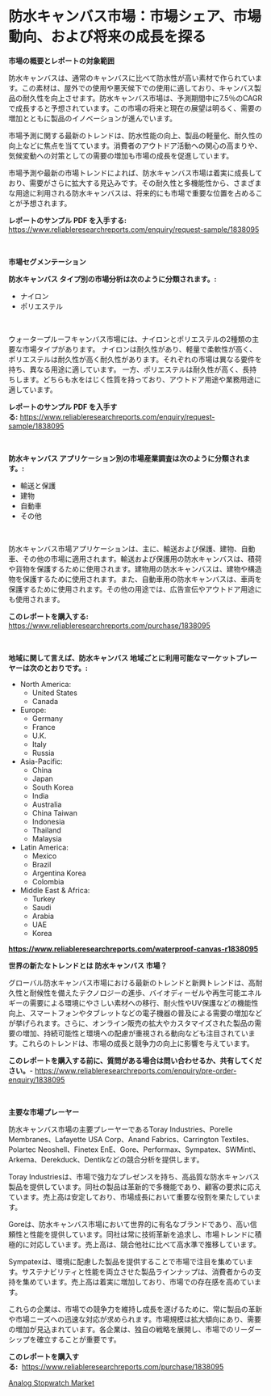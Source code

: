 <p><h1>防水キャンバス市場：市場シェア、市場動向、および将来の成長を探る</h1></p><p><strong>市場の概要とレポートの対象範囲</strong></p>
<p><p>防水キャンバスは、通常のキャンバスに比べて防水性が高い素材で作られています。この素材は、屋外での使用や悪天候下での使用に適しており、キャンバス製品の耐久性を向上させます。防水キャンバス市場は、予測期間中に7.5％のCAGRで成長すると予想されています。この市場の将来と現在の展望は明るく、需要の増加とともに製品のイノベーションが進んでいます。</p><p>市場予測に関する最新のトレンドは、防水性能の向上、製品の軽量化、耐久性の向上などに焦点を当てています。消費者のアウトドア活動への関心の高まりや、気候変動への対策としての需要の増加も市場の成長を促進しています。</p><p>市場予測や最新の市場トレンドによれば、防水キャンバス市場は着実に成長しており、需要がさらに拡大する見込みです。その耐久性と多機能性から、さまざまな用途に利用される防水キャンバスは、将来的にも市場で重要な位置を占めることが予想されます。</p></p>
<p><strong>レポートのサンプル PDF を入手する:</strong> <a href="https://www.reliableresearchreports.com/enquiry/request-sample/1838095">https://www.reliableresearchreports.com/enquiry/request-sample/1838095</a></p>
<p>&nbsp;</p>
<p><strong>市場セグメンテーション</strong></p>
<p><strong>防水キャンバス タイプ別の市場分析は次のように分類されます。:</strong></p>
<p><ul><li>ナイロン</li><li>ポリエステル</li></ul></p>
<p>&nbsp;</p>
<p><p>ウォータープルーフキャンバス市場には、ナイロンとポリエステルの2種類の主要な市場タイプがあります。 ナイロンは耐久性があり、軽量で柔軟性が高く、ポリエステルは耐久性が高く耐久性があります。それぞれの市場は異なる要件を持ち、異なる用途に適しています。 一方、ポリエステルは耐久性が高く、長持ちします。どちらも水をはじく性質を持っており、アウトドア用途や業務用途に適しています。</p></p>
<p><strong>レポートのサンプル PDF を入手する:</strong>&nbsp;<a href="https://www.reliableresearchreports.com/enquiry/request-sample/1838095">https://www.reliableresearchreports.com/enquiry/request-sample/1838095</a></p>
<p>&nbsp;</p>
<p><strong> 防水キャンバス アプリケーション別の市場産業調査は次のように分類されます。:</strong></p>
<p><ul><li>輸送と保護</li><li>建物</li><li>自動車</li><li>その他</li></ul></p>
<p>&nbsp;</p>
<p><p>防水キャンバス市場アプリケーションは、主に、輸送および保護、建物、自動車、その他の市場に適用されます。輸送および保護用の防水キャンバスは、積荷や貨物を保護するために使用されます。建物用の防水キャンバスは、建物や構造物を保護するために使用されます。また、自動車用の防水キャンバスは、車両を保護するために使用されます。その他の用途では、広告宣伝やアウトドア用途にも使用されます。</p></p>
<p><strong>このレポートを購入する:</strong>&nbsp; <a href="https://www.reliableresearchreports.com/purchase/1838095">https://www.reliableresearchreports.com/purchase/1838095</a></p>
<p>&nbsp;</p>
<p><strong>地域に関して言えば、防水キャンバス 地域ごとに利用可能なマーケットプレーヤーは次のとおりです。:</strong></p>
<p><ul>
    <li>
        North America:
        <ul>
            <li>United States</li>
            <li>Canada</li>
        </ul>
    </li>
    <li>
        Europe:
        <ul>
            <li>Germany</li>
            <li>France</li>
            <li>U.K.</li>
            <li>Italy</li>
            <li>Russia</li>
        </ul>
    </li>
    <li>
        Asia-Pacific:
        <ul>
            <li>China</li>
            <li>Japan</li>
            <li>South Korea</li>
            <li>India</li>
            <li>Australia</li>
            <li>China Taiwan</li>
            <li>Indonesia</li>
            <li>Thailand</li>
            <li>Malaysia</li>
        </ul>
    </li>
    <li>
        Latin America:
        <ul>
            <li>Mexico</li>
            <li>Brazil</li>
            <li>Argentina Korea</li>
            <li>Colombia</li>
        </ul>
    </li>
    <li>
        Middle East & Africa:
        <ul>
            <li>Turkey</li>
            <li>Saudi</li>
            <li>Arabia</li>
            <li>UAE</li>
            <li>Korea</li>
        </ul>
    </li>
    </ul></p>
<p><strong><a href="https://www.reliableresearchreports.com/waterproof-canvas-r1838095">https://www.reliableresearchreports.com/waterproof-canvas-r1838095</a></strong>&nbsp;</p>
<p><strong>世界の新たなトレンドとは 防水キャンバス 市場？</strong></p>
<p><p>グローバル防水キャンバス市場における最新のトレンドと新興トレンドは、高耐久性と耐候性を備えたテクノロジーの進歩、バイオディーゼルや再生可能エネルギーの需要による環境にやさしい素材への移行、耐火性やUV保護などの機能性向上、スマートフォンやタブレットなどの電子機器の普及による需要の増加などが挙げられます。さらに、オンライン販売の拡大やカスタマイズされた製品の需要の増加、持続可能性と環境への配慮が重視される動向なども注目されています。これらのトレンドは、市場の成長と競争力の向上に影響を与えています。</p></p>
<p><strong>このレポートを購入する前に、質問がある場合は問い合わせるか、共有してください。</strong>- <a href="https://www.reliableresearchreports.com/enquiry/pre-order-enquiry/1838095">https://www.reliableresearchreports.com/enquiry/pre-order-enquiry/1838095</a></p>
<p>&nbsp;</p>
<p><strong>主要な市場プレーヤー</strong></p>
<p><p>防水キャンバス市場の主要プレーヤーであるToray Industries、Porelle Membranes、Lafayette USA Corp、Anand Fabrics、Carrington Textiles、Polartec Neoshell、Finetex EnE、Gore、Performax、Sympatex、SWMintl、Arkema、Derekduck、Dentikなどの競合分析を提供します。</p><p>Toray Industriesは、市場で強力なプレゼンスを持ち、高品質な防水キャンバス製品を提供しています。同社の製品は革新的で多機能であり、顧客の要求に応えています。売上高は安定しており、市場成長において重要な役割を果たしています。</p><p>Goreは、防水キャンバス市場において世界的に有名なブランドであり、高い信頼性と性能を提供しています。同社は常に技術革新を追求し、市場トレンドに積極的に対応しています。売上高は、競合他社に比べて高水準で推移しています。</p><p>Sympatexは、環境に配慮した製品を提供することで市場で注目を集めています。サステナビリティと性能を両立させた製品ラインナップは、消費者からの支持を集めています。売上高は着実に増加しており、市場での存在感を高めています。</p><p>これらの企業は、市場での競争力を維持し成長を遂げるために、常に製品の革新や市場ニーズへの迅速な対応が求められます。市場規模は拡大傾向にあり、需要の増加が見込まれています。各企業は、独自の戦略を展開し、市場でのリーダーシップを確立することが重要です。</p></p>
<p><strong>このレポートを購入する:</strong>&nbsp;&nbsp;<a href="https://www.reliableresearchreports.com/purchase/1838095">https://www.reliableresearchreports.com/purchase/1838095</a></p>
<p><p><a href="https://github.com/Angelnienowdseej3e45z3p8c/Market-Research-Report-List-2/blob/main/analog-stopwatch-market.md">Analog Stopwatch Market</a></p></p>